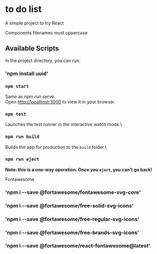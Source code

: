 # to do list

A simple project to try React

Components filenames must uppercase

## Available Scripts

In the project directory, you can run:

### 'npm install uuid'

### `npm start`

Same as npm run serve.\
Open [http://localhost:3000](http://localhost:3000) to view it in your browser.

### `npm test`

Launches the test runner in the interactive watch mode.\

### `npm run build`

Builds the app for production to the `build` folder.\

### `npm run eject`

**Note: this is a one-way operation. Once you `eject`, you can't go back!**

Fontawesome

### 'npm i --save @fortawesome/fontawesome-svg-core'

### 'npm i --save @fortawesome/free-solid-svg-icons'

### 'npm i --save @fortawesome/free-regular-svg-icons'

### 'npm i --save @fortawesome/free-brands-svg-icons'

### 'npm i --save @fortawesome/react-fontawesome@latest'
